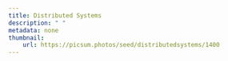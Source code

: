 ```yaml
---
title: Distributed Systems
description: " "
metadata: none
thumbnail: 
    url: https://picsum.photos/seed/distributedsystems/1400
---
```

